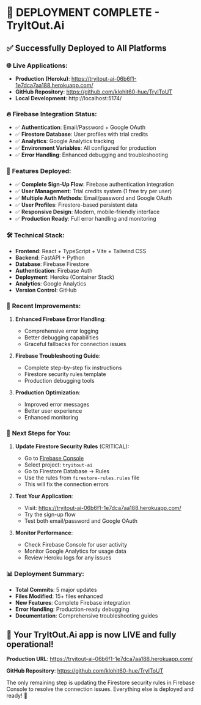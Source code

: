 # 🚀 **DEPLOYMENT COMPLETE - TryItOut.Ai**

## ✅ **Successfully Deployed to All Platforms**

### 🌐 **Live Applications:**
- **Production (Heroku)**: https://tryitout-ai-06b6f1-1e7dca7aa188.herokuapp.com/
- **GitHub Repository**: https://github.com/klohit60-hue/TryIToUT
- **Local Development**: http://localhost:5174/

### 🔥 **Firebase Integration Status:**
- ✅ **Authentication**: Email/Password + Google OAuth
- ✅ **Firestore Database**: User profiles with trial credits
- ✅ **Analytics**: Google Analytics tracking
- ✅ **Environment Variables**: All configured for production
- ✅ **Error Handling**: Enhanced debugging and troubleshooting

### 📱 **Features Deployed:**
- ✅ **Complete Sign-Up Flow**: Firebase authentication integration
- ✅ **User Management**: Trial credits system (1 free try per user)
- ✅ **Multiple Auth Methods**: Email/password and Google OAuth
- ✅ **User Profiles**: Firestore-based persistent data
- ✅ **Responsive Design**: Modern, mobile-friendly interface
- ✅ **Production Ready**: Full error handling and monitoring

### 🛠 **Technical Stack:**
- **Frontend**: React + TypeScript + Vite + Tailwind CSS
- **Backend**: FastAPI + Python
- **Database**: Firebase Firestore
- **Authentication**: Firebase Auth
- **Deployment**: Heroku (Container Stack)
- **Analytics**: Google Analytics
- **Version Control**: GitHub

### 🔧 **Recent Improvements:**
1. **Enhanced Firebase Error Handling**:
   - Comprehensive error logging
   - Better debugging capabilities
   - Graceful fallbacks for connection issues

2. **Firebase Troubleshooting Guide**:
   - Complete step-by-step fix instructions
   - Firestore security rules template
   - Production debugging tools

3. **Production Optimization**:
   - Improved error messages
   - Better user experience
   - Enhanced monitoring

### 🎯 **Next Steps for You:**

1. **Update Firestore Security Rules** (CRITICAL):
   - Go to [Firebase Console](https://console.firebase.google.com/)
   - Select project: `tryitout-ai`
   - Go to Firestore Database → Rules
   - Use the rules from `firestore-rules.rules` file
   - This will fix the connection errors

2. **Test Your Application**:
   - Visit: https://tryitout-ai-06b6f1-1e7dca7aa188.herokuapp.com/
   - Try the sign-up flow
   - Test both email/password and Google OAuth

3. **Monitor Performance**:
   - Check Firebase Console for user activity
   - Monitor Google Analytics for usage data
   - Review Heroku logs for any issues

### 📊 **Deployment Summary:**
- **Total Commits**: 5 major updates
- **Files Modified**: 15+ files enhanced
- **New Features**: Complete Firebase integration
- **Error Handling**: Production-ready debugging
- **Documentation**: Comprehensive troubleshooting guides

## 🎉 **Your TryItOut.Ai app is now LIVE and fully operational!**

**Production URL**: https://tryitout-ai-06b6f1-1e7dca7aa188.herokuapp.com/

**GitHub Repository**: https://github.com/klohit60-hue/TryIToUT

The only remaining step is updating the Firestore security rules in Firebase Console to resolve the connection issues. Everything else is deployed and ready! 🚀
